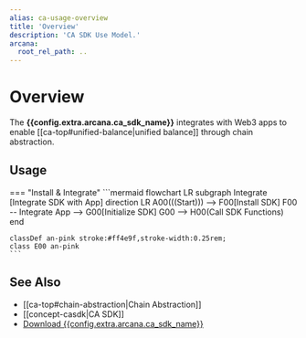 ```yaml
---
alias: ca-usage-overview
title: 'Overview'
description: 'CA SDK Use Model.'
arcana:
  root_rel_path: ..
---
```


# Overview

The **{{config.extra.arcana.ca_sdk_name}}** integrates with Web3 apps to enable [[ca-top#unified-balance|unified balance]] through chain abstraction. 

## Usage

=== "Install & Integrate"
    ```mermaid
    flowchart LR
        subgraph Integrate [Integrate SDK with App]
        direction LR
          A00(((Start))) --> F00[Install SDK]
          F00 -- Integrate App --> G00[Initialize SDK]
          G00 --> H00(Call SDK Functions)
        end

    classDef an-pink stroke:#ff4e9f,stroke-width:0.25rem;
    class E00 an-pink
    ```

## See Also

* [[ca-top#chain-abstraction|Chain Abstraction]]
* [[concept-casdk|CA SDK]]
* [Download {{config.extra.arcana.ca_sdk_name}}]({{config.extra.arcana.ca_sdk_download_url}})